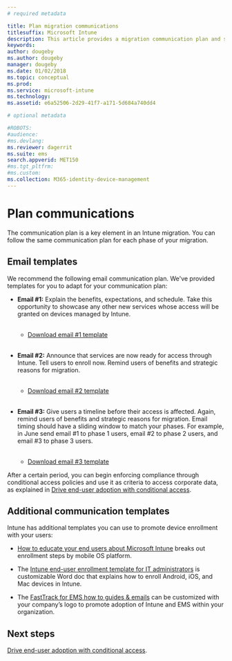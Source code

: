 ```yaml
---
# required metadata

title: Plan migration communications
titlesuffix: Microsoft Intune
description: This article provides a migration communication plan and strategy when you're migrating to Microsoft Intune.
keywords:
author: dougeby
ms.author: dougeby
manager: dougeby
ms.date: 01/02/2018
ms.topic: conceptual
ms.prod:
ms.service: microsoft-intune
ms.technology:
ms.assetid: e6a52506-2d29-41f7-a171-5d684a740dd4

# optional metadata

#ROBOTS:
#audience:
#ms.devlang:
ms.reviewer: dagerrit
ms.suite: ems
search.appverid: MET150
#ms.tgt_pltfrm:
#ms.custom:
ms.collection: M365-identity-device-management
---
```


# Plan communications

The communication plan is a key element in an Intune migration. You can follow the same communication plan for each phase of your migration.

## Email templates

We recommend the following email communication plan. We've provided templates for you to adapt for your communication plan:

-   **Email \#1:** Explain the benefits, expectations, and schedule. Take this opportunity to showcase any other new services whose access will be granted on devices managed by Intune.<br/><br/>


    -   [Download email \#1 template](https://gallery.technet.microsoft.com/Intune-migration-guide-end-e3209b35)
<br></br>

-   **Email \#2:** Announce that services are now ready for access through Intune. Tell users to enroll now. Remind users of benefits and strategic reasons for migration.<br/><br/>


    -   [Download email \#2 template](https://gallery.technet.microsoft.com/Intune-migration-guide-end-a9d25eb5)
<br></br>

-   **Email \#3:** Give users a timeline before their access is affected. Again, remind users of benefits and strategic reasons for migration. Email timing should have a sliding window to match your phases. For example, in June send email \#1 to phase 1 users, email \#2 to phase 2 users, and email \#3 to phase 3 users.<br/><br/>

    -   [Download email \#3 template](https://gallery.technet.microsoft.com/Intune-migration-guide-end-831521b5)

After a certain period, you can begin enforcing compliance through conditional access policies and use it as criteria to access corporate data, as explained in [Drive end-user adoption with conditional access](migration-guide-drive-adoption.md).

## Additional communication templates

Intune has additional templates you can use to promote device enrollment with your users:

-   [How to educate your end users about Microsoft Intune](end-user-educate.md) breaks out enrollment steps by mobile OS platform.

-   The [Intune end-user enrollment template for IT administrators](https://gallery.technet.microsoft.com/End-user-Intune-enrollment-55dfd64a) is customizable Word doc that explains how to enroll Android, iOS, and Mac devices in Intune.

-   The [FastTrack for EMS how to guides & emails](https://gallery.technet.microsoft.com/FastTrack-for-EMS-How-To-f170da4c) can be customized with your company’s logo to promote adoption of Intune and EMS within your organization.

## Next steps

[Drive end-user adoption with conditional access](migration-guide-drive-adoption.md).
